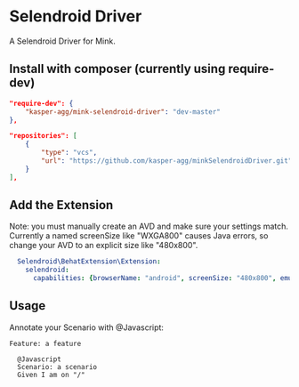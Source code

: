 # Selendroid Driver

A Selendroid Driver for Mink.

## Install with composer (currently using require-dev)
```json
"require-dev": {
    "kasper-agg/mink-selendroid-driver": "dev-master"
},

"repositories": [
    {
        "type": "vcs",
        "url": "https://github.com/kasper-agg/minkSelendroidDriver.git"
    }
],
```

## Add the Extension

Note: you must manually create an AVD and make sure your settings match. Currently a named screenSize like "WXGA800" causes Java errors, so change your AVD to an explicit size like "480x800".
```yml
  Selendroid\BehatExtension\Extension:
    selendroid:
      capabilities: {browserName: "android", screenSize: "480x800", emulator: true, platformVersion: "19"}
```

## Usage
Annotate your Scenario with @Javascript:
```
Feature: a feature
  
  @Javascript
  Scenario: a scenario
  Given I am on "/"
```

